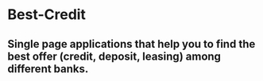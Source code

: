 # Best-Credit

## Single page applications that help you to find the  best offer (credit, deposit, leasing) among different banks.
